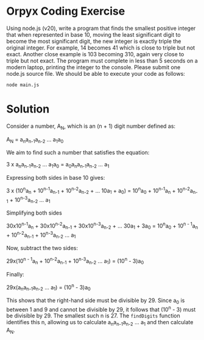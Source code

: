 # Orpyx Coding Exercise

Using node.js (v20), write a program that finds the smallest positive integer that when represented in base 10, moving the least significant digit to become the most significant digit, the new integer is exactly triple the original integer. For example, 14 becomes 41 which is close to triple but not exact. Another close example is 103 becoming 310, again very close to triple but not exact. The program must complete in less than 5 seconds on a modern laptop, printing the integer to the console. Please submit one node.js source file. We should be able to execute your code as follows:

`node main.js`

# Solution

Consider a number, A<sub>N</sub>, which is an (n + 1) digit number defined as:

A<sub>N</sub> = a<sub>n</sub>a<sub>n-1</sub>a<sub>n-2</sub> ... a<sub>1</sub>a<sub>0</sub>

We aim to find such a number that satisfies the equation:

3 x a<sub>n</sub>a<sub>n-1</sub>a<sub>n-2</sub> ... a<sub>1</sub>a<sub>0</sub> = a<sub>0</sub>a<sub>n</sub>a<sub>n-1</sub>a<sub>n-2</sub> ... a<sub>1</sub>

Expressing both sides in base 10 gives:

3 x (10<sup>n</sup>a<sub>n</sub> + 10<sup>n-1</sup>a<sub>n-1</sub> + 10<sup>n-2</sup>a<sub>n-2</sub> + ... 10a<sub>1</sub> + a<sub>0</sub>) = 10<sup>n</sup>a<sub>0</sub> + 10<sup>n-1</sup>a<sub>n</sub> + 10<sup>n-2</sup>a<sub>n-1</sub> + 10<sup>n-3</sup>a<sub>n-2</sub> ... a<sub>1</sub>

Simplifying both sides

30x10<sup>n-1</sup>a<sub>n</sub> + 30x10<sup>n-2</sup>a<sub>n-1</sub> + 30x10<sup>n-3</sup>a<sub>n-2</sub> + ... 30a<sub>1</sub> + 3a<sub>0</sub> = 10<sup>n</sup>a<sub>0</sub> + 10<sup>n - 1</sup>a<sub>n</sub> + 10<sup>n-2</sup>a<sub>n-1</sub> + 10<sup>n-3</sup>a<sub>n-2</sub> ... a<sub>1</sub>

Now, subtract the two sides:

29x(10<sup>n - 1</sup>a<sub>n</sub> + 10<sup>n-2</sup>a<sub>n-1</sub> + 10<sup>n-3</sup>a<sub>n-2</sub> ... a<sub>1</sub>) = (10<sup>n</sup> - 3)a<sub>0</sub>

Finally:

29x(a<sub>n</sub>a<sub>n-1</sub>a<sub>n-2</sub> ... a<sub>1</sub>) = (10<sup>n</sup> - 3)a<sub>0</sub>

This shows that the right-hand side must be divisible by 29. Since a<sub>0</sub> is between 1 and 9 and cannot be divisible by 29, it follows that (10<sup>n</sup> - 3) must be divisible by 29. The smallest such n is 27. The `findDigits` function identifies this n, allowing us to calculate a<sub>n</sub>a<sub>n-1</sub>a<sub>n-2</sub> ... a<sub>1</sub> and then calculate A<sub>N</sub>.